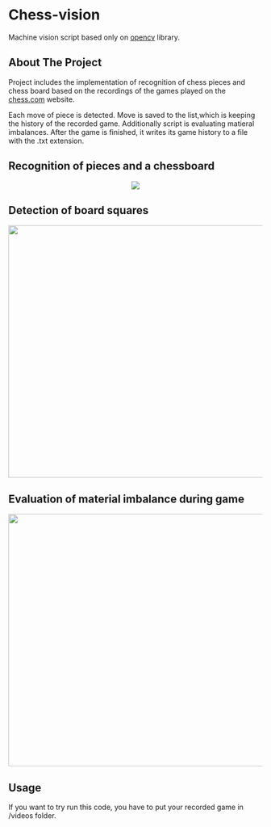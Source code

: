 # Chess-vision
 Machine vision script based only on [opencv](https://opencv.org/) library.
<!-- ABOUT THE PROJECT -->
## About The Project

Project includes the implementation of  recognition of chess pieces and chess board  based on the recordings of the games played on the [chess.com](https://www.chess.com/)  website.

Each move of piece is detected. Move is saved to the list,which is keeping the history of the recorded game. Additionally script is evaluating matieral imbalances. After the game is finished, it writes its game history to a file with the .txt extension.
<!-- USAGE EXAMPLES -->
## Recognition of pieces and a chessboard
<p align="center">
<img src="https://user-images.githubusercontent.com/76798626/122093609-866a2f00-ce0b-11eb-8f1d-bb3869d43260.gif">
</p>

## Detection of board squares
<p align="center">
<img width="600" height="500" src="https://user-images.githubusercontent.com/76798626/122094130-1a3bfb00-ce0c-11eb-99af-e7808ec84ce2.png">
</p>

## Evaluation of material imbalance during game
<p align="center">
<img width="600" height="500" src="https://user-images.githubusercontent.com/76798626/122094489-861e6380-ce0c-11eb-9767-f81ca9eb8e61.png">
</p>

## Usage
If  you want to try run this code, you have to put your recorded game in /videos folder.
